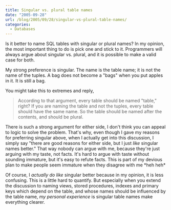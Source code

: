 ```yaml
---
title: Singular vs. plural table names
date: "2005-09-28"
url: /blog/2005/09/28/singular-vs-plural-table-names/
categories:
  - Databases
---
```

Is it better to name SQL tables with singular or plural names? In my opinion, the most important thing to do is pick one and stick to it. Programmers will always argue about singular vs. plural, and it is possible to make a valid case for both.

My strong preference is singular. The name is the table name; it is not the name of the tuples. A bag does not become a "bags" when you put apples in it. It is still a bag.

You might take this to extremes and reply,

> According to that argument, every table should be named "table," right? If you are naming the table and not the tuples, every table should have the same name. So the table should be named after the contents, and should be plural.

There is such a strong argument for either side, I don't think you can appeal to logic to solve the problem. That's why, even though I gave my reasons for preferring singular above, when I actually get into this discussion, I simply say "there are good reasons for either side, but I just *like* singular names better." That way nobody can argue with me, because they're just arguing with my taste, not facts. It's hard to argue with taste without sounding immature, but it's easy to refute facts. This is part of my devious plan to make people seem immature when they disagree with me \*heh heh\*

Of course, I *actually do like* singular better because in my opinion, it is less confusing. This is a little hard to quantify. But especially when you extend the discussion to naming views, stored procedures, indexes and primary keys which depend on the table, and whose names should be influenced by the table name, *my personal experience* is singular table names make everything clearer.


